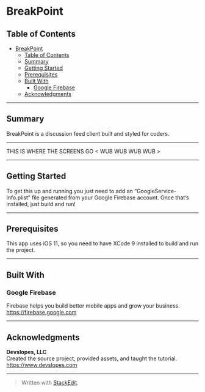 <h1 id="breakpoint"><strong>BreakPoint</strong></h1>



<h2 id="table-of-contents"><strong>Table of Contents</strong></h2>

<p><div class="toc">
<ul>
<li><a href="#breakpoint">BreakPoint</a><ul>
<li><a href="#table-of-contents">Table of Contents</a></li>
<li><a href="#summary">Summary</a></li>
<li><a href="#getting-started">Getting Started</a></li>
<li><a href="#prerequisites">Prerequisites</a></li>
<li><a href="#built-with">Built With</a><ul>
<li><a href="#google-firebase">Google Firebase</a></li>
</ul>
</li>
<li><a href="#acknowledgments">Acknowledgments</a></li>
</ul>
</li>
</ul>
</div>
</p>

<hr>



<h2 id="summary"><strong>Summary</strong></h2>

<p>BreakPoint is a discussion feed client built and styled for coders.</p>

<hr>

<p>THIS IS WHERE THE SCREENS GO &lt; WUB WUB WUB WUB &gt;</p>

<hr>



<h2 id="getting-started"><strong>Getting Started</strong></h2>

<p>To get this up and running you just need to add an “GoogleService-Info.plist” file generated from your Google Firebase account. Once that’s installed, just build and run!</p>

<hr>



<h2 id="prerequisites"><strong>Prerequisites</strong></h2>

<p>This app uses iOS 11, so you need to have XCode 9 installed to build and run the project.</p>

<hr>



<h2 id="built-with"><strong>Built With</strong></h2>



<h3 id="google-firebase">Google Firebase</h3>

<p>Firebase helps you build better mobile apps and grow your business. <br>
<a href="https://firebase.google.com">https://firebase.google.com</a></p>

<hr>



<h2 id="acknowledgments"><strong>Acknowledgments</strong></h2>

<p><strong>Devslopes, LLC</strong>  <br>
Created the source project, provided assets, and taught the tutorial. <br>
<a href="https://www.devslopes.com">https://www.devslopes.com</a></p>

<hr>

<blockquote>
  <p>Written with <a href="https://stackedit.io/">StackEdit</a>.</p>
</blockquote>